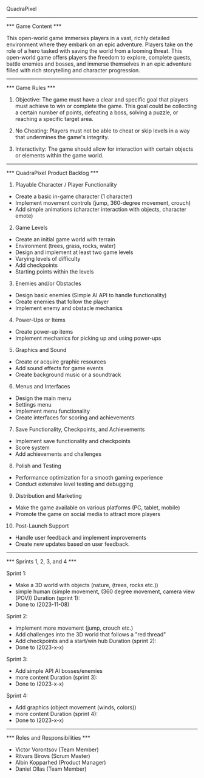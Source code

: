 QuadraPixel

----------------------------------------------------------------------------------------------------------------------------

*** Game Content ***

This open-world game immerses players in a vast, richly detailed environment where they embark on an epic adventure. Players take on the role of a hero tasked with saving the world from a looming threat.
This open-world game offers players the freedom to explore, complete quests, battle enemies and bosses, and immerse themselves in an epic adventure filled with rich storytelling and character progression.

-----------------------------------------------------------------------------------------------------------------------------

*** Game Rules ***

1. Objective: The game must have a clear and specific goal that players must achieve to win or complete the game. This goal could be collecting a certain number of points, defeating a boss, solving a puzzle, or reaching a specific target area.

2. No Cheating: Players must not be able to cheat or skip levels in a way that undermines the game's integrity.

3. Interactivity: The game should allow for interaction with certain objects or elements within the game world.

-----------------------------------------------------------------------------------------------------------------------------

*** QuadraPixel Product Backlog ***

1. Playable Character / Player Functionality
- Create a basic in-game character (1 character)
- Implement movement controls (jump, 360-degree movement, crouch)
- Add simple animations (character interaction with objects, character emote)

2. Game Levels
- Create an initial game world with terrain
- Environment (trees, grass, rocks, water)
- Design and implement at least two game levels
- Varying levels of difficulty
- Add checkpoints
- Starting points within the levels

3. Enemies and/or Obstacles
- Design basic enemies (Simple AI API to handle functionality)
- Create enemies that follow the player
- Implement enemy and obstacle mechanics

4. Power-Ups or Items
- Create power-up items
- Implement mechanics for picking up and using power-ups
  
5. Graphics and Sound
- Create or acquire graphic resources
- Add sound effects for game events
- Create background music or a soundtrack

6. Menus and Interfaces
- Design the main menu
- Settings menu
- Implement menu functionality
- Create interfaces for scoring and achievements

7. Save Functionality, Checkpoints, and Achievements
- Implement save functionality and checkpoints
- Score system
- Add achievements and challenges
  
8. Polish and Testing
- Performance optimization for a smooth gaming experience
- Conduct extensive level testing and debugging

9. Distribution and Marketing
- Make the game available on various platforms (PC, tablet, mobile)
- Promote the game on social media to attract more players

10. Post-Launch Support
- Handle user feedback and implement improvements
- Create new updates based on user feedback.

-----------------------------------------------------------------------------------------------------------------------------

*** Sprints 1, 2, 3, and 4 *** 

Sprint 1:
- Make a 3D world with objects (nature, (trees, rocks etc.))
- simple human (simple movement, (360 degree movement, camera view (POV))
Duration (sprint 1):
- Done to (2023-11-08) 

Sprint 2:
- Implement more movement (jump, crouch etc.)
- Add challenges into the 3D world that follows a "red thread"
- Add checkpoints and a start/win hub
Duration (sprint 2):
- Done to (2023-x-x)

Sprint 3:
- Add simple API AI bosses/enemies
- more content
Duration (sprint 3):
- Done to (2023-x-x)

Sprint 4:
- Add graphics (object movement (winds, colors))
- more content
Duration (sprint 4):
- Done to (2023-x-x)
-----------------------------------------------------------------------------------------------------------------------------

*** Roles and Responsibilities ***

- Victor Vorontsov (Team Member)
- Ritvars Birovs (Scrum Master)
- Albin Kopparhed (Product Manager)
- Daniel Ollas (Team Member)
